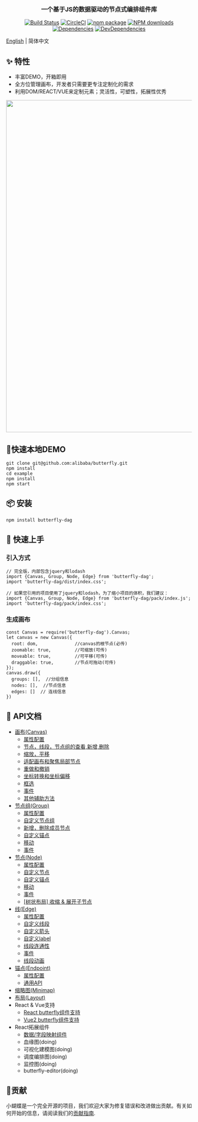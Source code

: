 <p align="center">
  <a href="http://noonnightstorm.github.io">
    <!-- <img width="900" src="http://img.alicdn.com/tfs/TB1TlngGFYqK1RjSZLeXXbXppXa-844-474.png"> -->
  </a>
</p>

<h3 align="center">一个基于JS的数据驱动的节点式编排组件库</h3>

<div align="center">

[![Build Status](https://dev.azure.com/noonnightstorm/butterfly/_apis/build/status/alibaba.butterfly?branchName=master)](https://dev.azure.com/noonnightstorm/butterfly/_build/latest?definitionId=1&branchName=master)
[![CircleCI](https://img.shields.io/circleci/project/github/alibaba/butterfly/master.svg?style=flat-square)](https://circleci.com/gh/alibaba/butterfly)
[![npm package](https://img.shields.io/npm/v/butterfly-dag.svg?style=flat-square)](https://www.npmjs.org/package/butterfly-dag)
[![NPM downloads](http://img.shields.io/npm/dm/butterfly-dag.svg?style=flat-square)](http://npmjs.com/butterfly-dag)
[![Dependencies](https://img.shields.io/david/alibaba/butterfly.svg?style=flat-square)](https://david-dm.org/alibaba/butterfly)
[![DevDependencies](https://img.shields.io/david/dev/alibaba/butterfly.svg?style=flat-square)](https://david-dm.org/alibaba/butterfly?type=dev)


</div>

[English](./README.en-US.md) | 简体中文

## ✨ 特性
* 丰富DEMO，开箱即用
* 全方位管理画布，开发者只需要更专注定制化的需求
* 利用DOM/REACT/VUE来定制元素；灵活性，可塑性，拓展性优秀

<p align="center">
  <img width="900" src="https://img.alicdn.com/imgextra/i4/O1CN01d7WHVs1vkEDzWRRlW_!!6000000006210-2-tps-2400-8172.png">
</p>

## 🚀快速本地DEMO
```
git clone git@github.com:alibaba/butterfly.git
npm install
cd example
npm install
npm start
```

## 📦 安装
```
npm install butterfly-dag
```

## 🔨 快速上手

### 引入方式
```
// 完全版，内部包含jquery和lodash
import {Canvas, Group, Node, Edge} from 'butterfly-dag';
import 'butterfly-dag/dist/index.css';

// 如果您引用的项目使用了jquery和lodash，为了缩小项目的体积，我们建议：
import {Canvas, Group, Node, Edge} from 'butterfly-dag/pack/index.js';
import 'butterfly-dag/pack/index.css';
```

### 生成画布
```
const Canvas = require('butterfly-dag').Canvas;
let canvas = new Canvas({
  root: dom,              //canvas的根节点(必传)
  zoomable: true,         //可缩放(可传)
  moveable: true,         //可平移(可传)
  draggable: true,        //节点可拖动(可传)
});
canvas.draw({
  groups: [],  //分组信息
  nodes: [],  //节点信息
  edges: []  // 连线信息
})
```

## 🔗 API文档
* [画布(Canvas)](./docs/zh-CN/canvas.md)
  * [属性配置](./docs/zh-CN/canvas.md#canvas-attr)
  * [节点，线段，节点组的查看,新增,删除](./docs/zh-CN/canvas.md#canvas-api-crud)
  * [缩放，平移](./docs/zh-CN/canvas.md#canvas-api-zoom-move)
  * [适配画布和聚焦局部节点](./docs/zh-CN/canvas.md#canvas-api-focus)
  * [重做和撤销](./docs/zh-CN/canvas.md#canvas-api-redo-undo)
  * [坐标转换和坐标偏移](./docs/zh-CN/canvas.md#canvas-api-coordinate)
  * [框选](./docs/zh-CN/canvas.md#canvas-api-selected)
  * [事件](./docs/zh-CN/canvas.md#canvas-api-events)
  * [其他辅助方法](./docs/zh-CN/canvas.md#canvas-api-other)
* [节点组(Group)](./docs/zh-CN/group.md)
  * [属性配置](./docs/zh-CN/group.md#group-attr)
  * [自定义节点组](./docs/zh-CN/group.md#group-custom)
  * [新增，删除成员节点](./docs/zh-CN/group.md#group-member)
  * [自定义锚点](./docs/zh-CN/group.md#group-endpoint)
  * [移动](./docs/zh-CN/group.md#group-move)
  * [事件](./docs/zh-CN/group.md#group-event)
* [节点(Node)](./docs/zh-CN/node.md)
  * [属性配置](./docs/zh-CN/node.md#node-attr)
  * [自定义节点](./docs/zh-CN/node.md#node-custom)
  * [自定义锚点](./docs/zh-CN/node.md#node-endpoint)
  * [移动](./docs/zh-CN/node.md#node-move)
  * [事件](./docs/zh-CN/node.md#node-event)
  * [[树状布局] 收缩 & 展开子节点](./docs/zh-CN/node.md#node-collapse)
* [线(Edge)](./docs/zh-CN/edge.md)
  * [属性配置](./docs/zh-CN/edge.md#edge-attr)
  * [自定义线段](./docs/zh-CN/edge.md#edge-custom-dom)
  * [自定义箭头](./docs/zh-CN/edge.md#edge-custom-arrow)
  * [自定义label](./docs/zh-CN/edge.md#edge-custom-label)
  * [线段连通性](./docs/zh-CN/edge.md#edge-isConnect)
  * [事件](./docs/zh-CN/edge.md#edge-event)
  * [线段动画](./docs/zh-CN/edge.md#edge-animation)
* [锚点(Endpoint)](./docs/zh-CN/endpoint.md)
  * [属性配置](./docs/zh-CN/endpoint.md#endpoint-attr)
  * [通用API](./docs/zh-CN/endpoint.md#endpoint-api)
* [缩略图(Minimap)](./docs/zh-CN/minimap.md#endpoint-api)
* [布局(Layout)](./docs/zh-CN/layout.md)
* React & Vue支持
  * [React butterfly组件支持](./docs/zh-CN/react.md)
  * [Vue2 butterfly组件支持](./docs/zh-CN/vue.md)
* React拓展组件
  * [数据/字段映射组件](https://github.com/aliyun/react-data-mapping)
  * 血缘图(doing)
  * 可视化建模图(doing)
  * 调度编排图(doing)
  * 监控图(doing)
  * butterfly-editor(doing)

## 🤝贡献
小蝴蝶是一个完全开源的项目，我们欢迎大家为修复错误和改进做出贡献。有关如何开始的信息，请阅读我们的[贡献指南](./docs/zh-CN/CONTRIBUTING.md).
